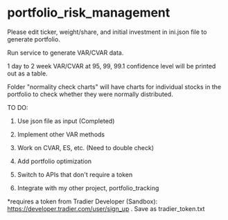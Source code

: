 # portfolio_risk_management

Please edit ticker, weight/share, and initial investment in ini.json file to generate portfolio.

Run service to generate VAR/CVAR data.

1 day to 2 week VAR/CVAR at 95, 99, 99.1 confidence level will be printed out as a table.

Folder "normality check charts" will have charts for individual stocks in the portfolio to check whether they were normally distributed.

TO DO:

1. Use json file as input (Completed)

2. Implement other VAR methods

3. Work on CVAR, ES, etc. (Need to double check)

4. Add portfolio optimization

5. Switch to APIs that don't require a token

6. Integrate with my other project, portfolio_tracking

*requires a token from Tradier Developer (Sandbox): <https://developer.tradier.com/user/sign_up> . Save as tradier_token.txt
